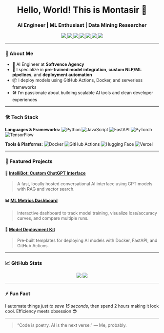 <h1 align="center">Hello, World! This is Montasir 👋</h1>
<h3 align="center">AI Engineer | ML Enthusiast | Data Mining Researcher</h3>

<p align="center">
  <a href="https://www.linkedin.com/in/md-montasir-rahman/" target="_blank" rel="noopener noreferrer">
    <img src="https://img.shields.io/badge/LinkedIn-%230077B5.svg?&style=flat&logo=linkedin&logoColor=white" />
  </a>
  <a href="https://github.com/Montasir-Rahman">
    <img src="https://img.shields.io/github/followers/Montasir-Rahman?label=Follow&style=social" />
  </a>
  <a href="mailto:montasirrahmanhridoy@gmail.com">
    <img src="https://img.shields.io/badge/Email-%23D14836.svg?&style=flat&logo=gmail&logoColor=white" />
  </a>
  <a href="https://scholar.google.com/citations?user=Q9g173EAAAAJ" target="_blank" rel="noopener noreferrer">
  <img src="https://img.shields.io/badge/Google_Scholar-4285F4.svg?&style=flat&logo=google-scholar&logoColor=white" />
  </a>
  <a href="https://ieeexplore.ieee.org/author/611344315864521" target="_blank" rel="noopener noreferrer">
  <img src="https://img.shields.io/badge/IEEE_Xplore-00629B.svg?&style=flat&logo=ieee&logoColor=white" />
  </a>
  <a href="https://orcid.org/0009-0002-0421-8835" target="_blank" rel="noopener noreferrer">
  <img src="https://img.shields.io/badge/ORCID-A6CE39.svg?&style=flat&logo=orcid&logoColor=white" />
  </a>
  <a href="https://www.researchgate.net/profile/Md-Rahman-1907" target="_blank" rel="noopener noreferrer">
  <img src="https://img.shields.io/badge/ResearchGate-00CCBB.svg?&style=flat&logo=researchgate&logoColor=white" />
  </a> 
</p>

---

### 🧠 About Me

- 🚀 AI Engineer at **Softvence Agency**
- 🤖 I specialize in **pre-trained model integration**, **custom NLP/ML pipelines**, and **deployment automation**
- 📦 I deploy models using GitHub Actions, Docker, and serverless frameworks
- 🛠️ I’m passionate about building scalable AI tools and clean developer experiences

---

### 🛠️ Tech Stack

**Languages & Frameworks:**
![Python](https://img.shields.io/badge/Python-3670A0?style=for-the-badge&logo=python&logoColor=white)
![JavaScript](https://img.shields.io/badge/JavaScript-F7DF1E?style=for-the-badge&logo=javascript&logoColor=black)
![FastAPI](https://img.shields.io/badge/FastAPI-005571?style=for-the-badge&logo=fastapi)
![PyTorch](https://img.shields.io/badge/PyTorch-EE4C2C?style=for-the-badge&logo=pytorch&logoColor=white)
![TensorFlow](https://img.shields.io/badge/TensorFlow-FF6F00?style=for-the-badge&logo=tensorflow&logoColor=white)

**Tools & Platforms:**
![Docker](https://img.shields.io/badge/Docker-2496ED?style=for-the-badge&logo=docker&logoColor=white)
![GitHub Actions](https://img.shields.io/badge/GitHub_Actions-2088FF?style=for-the-badge&logo=github-actions&logoColor=white)
![Hugging Face](https://img.shields.io/badge/HuggingFace-FCC624?style=for-the-badge&logo=huggingface&logoColor=black)
![Vercel](https://img.shields.io/badge/Vercel-000000?style=for-the-badge&logo=vercel&logoColor=white)

---

### 📌 Featured Projects

#### 🧠 [IntelliBot: Custom ChatGPT Interface](https://github.com/Montasir-Rahman/intellibot)
> A fast, locally hosted conversational AI interface using GPT models with RAG and vector search.

#### 📊 [ML Metrics Dashboard](https://github.com/Montasir-Rahman/ml-dashboard)
> Interactive dashboard to track model training, visualize loss/accuracy curves, and compare multiple runs.

#### 🚀 [Model Deployment Kit](https://github.com/Montasir-Rahman/deploy-kit)
> Pre-built templates for deploying AI models with Docker, FastAPI, and GitHub Actions.

---

### 📈 GitHub Stats

<p align="center">
  <img src="https://github-readme-stats.vercel.app/api?username=Montasir-Rahman&show_icons=true&theme=tokyonight" />
  <img src="https://github-readme-stats.vercel.app/api/top-langs/?username=Montasir-Rahman&layout=compact&theme=tokyonight" />
</p>

---

### ⚡ Fun Fact

I automate things *just to save 15 seconds*, then spend 2 hours making it look cool. Efficiency meets obsession 😎

---

> “Code is poetry. AI is the next verse.” — Me, probably.

